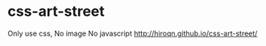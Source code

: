 css-art-street
==============
Only use css, No image No javascript
<http://hiroqn.github.io/css-art-street/>
